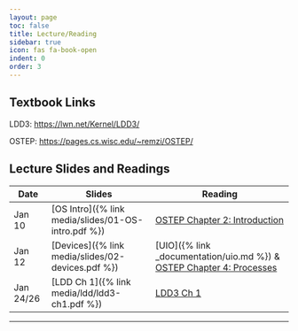 ```yaml
---
layout: page
toc: false
title: Lecture/Reading
sidebar: true
icon: fas fa-book-open
indent: 0
order: 3
---
```


## Textbook Links
LDD3: <https://lwn.net/Kernel/LDD3/>

OSTEP: <https://pages.cs.wisc.edu/~remzi/OSTEP/>

## Lecture Slides and Readings

| Date      | Slides                                                        | Reading                               |
|-----------|---------------------------------------------------------------|---------------------------------------|
| Jan 10    | [OS Intro]({% link media/slides/01-OS-intro.pdf %})           | [OSTEP Chapter 2: Introduction](https://pages.cs.wisc.edu/~remzi/OSTEP/intro.pdf) |
| Jan 12    | [Devices]({% link media/slides/02-devices.pdf %}) | [UIO]({% link _documentation/uio.md %}) & [OSTEP Chapter 4: Processes](https://pages.cs.wisc.edu/~remzi/OSTEP/cpu-intro.pdf)
| Jan 24/26 | [LDD Ch 1]({% link media/ldd/ldd3-ch1.pdf %})| [LDD3 Ch 1](https://lwn.net/images/pdf/LDD3/ch01.pdf)

<!-- | Date of Class | Link to Material | Date of Quiz |
|---------------|------------------|--------------|
| Sep 12        | [Linux Device Drivers Chapter 1: An Introduction to Device Drivers]({% link _pages/ldd1.md %}) | 3 days after class |
| Sep 19        | [Linux Device Drivers Chapter 2: Building and Running Modules]({% link _pages/ldd2.md %}) | 3 days after class |
| Sep 26 | [Linux Device Drivers Chapter 3: Char Drivers]({% link _pages/ldd3.md %}) | 3 days after class |
| Sep 28 | [Linux Device Drivers Chapter 4: Debugging]({% link _pages/ldd4.md %})| 3 days after class |
| Sep 28 | [Linux Device Drivers Chapter 11: Data Types]({% link _pages/ldd11.md %})| 3 days after class |
| Oct 10 | [Linux Device Drivers Chapter 6: IOCTL]({% link _pages/ldd6.md %})| 3 days after class |
| Oct 10 | [Linux Device Drivers Chapter 9: Communicating with Hardware]({% link _pages/ldd9.md %})| 3 days after class |
| Oct 10 | [Linux Device Drivers Chapter 10: Interrupt Handling]({% link _pages/ldd10.md %})| 3 days after class |
| Oct 24 | [Reading Assignment 1: Introduction to the AXI Bus]({% link _pages/axi1.md %})| 3 days after class |
| Oct 31 | [Reading Assignment 2: The AXI Bus, Cont'd]({% link _pages/axi2.md %})| 3 days after class |

### Other Readings
* [Reading Assignment 3: Fourteen Ways to Fool Your Synchronizer]({% link _pages/synchronizer.md %})
* [Reading Assignment 4: I2C and SPI]({% link _pages/iic_spi.md %}) -->

----










